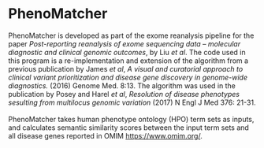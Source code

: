 # PhenoMatcher
PhenoMatcher is developed as part of the exome reanalysis pipeline for the paper <i>Post-reporting reanalysis of 
                    exome sequencing data – molecular diagnostic and clinical genomic outcomes</i>, by Liu <i>et al</i>. The code used in this 
                    program is a re-implementation and extension of the algorithm from a previous publication by James <i>et al</i>, <i>A visual 
                    and curatorial approach to clinical variant prioritization and disease gene discovery in genome-wide diagnostics.</i> (2016) 
                    Genome Med. 8:13. The algorithm was used in the publication by Posey and Harel <i>et al</i>, <i>Resolution of disease 
                    phenotypes sesulting from multilocus genomic variation</i> (2017) N Engl J Med 376: 21-31.
                    <br>
                    <br>PhenoMatcher takes human phenotype ontology (HPO) term sets as inputs, and calculates semantic similarity scores 
                    between the input term sets and all disease genes reported in OMIM https://www.omim.org/.
